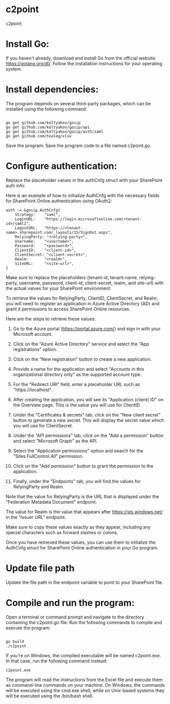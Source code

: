 # c2point
c2point

# Install Go: 
If you haven't already, download and install Go from the official website: https://golang.org/dl/. Follow the installation instructions for your operating system.

# Install dependencies: 
The program depends on several third-party packages, which can be installed using the following command:


```

go get github.com/koltyakov/gosip
go get github.com/koltyakov/gosip/api
go get github.com/koltyakov/gosip/auth/saml
go get github.com/tealeg/xlsx

```

Save the program: Save the program code to a file named c2point.go.

# Configure authentication: 
Replace the placeholder values in the authCnfg struct with your SharePoint auth info:

Here is an example of how to initialize AuthCnfg with the necessary fields for SharePoint Online authentication using OAuth2:

```
auth := &gosip.AuthCnfg{
    Strategy:    "saml",
    LoginURL:    "https://login.microsoftonline.com/<tenant-id>/saml2",
    LogoutURL:   "https://<tenant-name>.sharepoint.com/_layouts/15/SignOut.aspx",
    RelyingParty: "<relying-party>",
    Username:    "<username>",
    Password:    "<password>",
    ClientID:    "<client-id>",
    ClientSecret: "<client-secret>",
    Realm:       "<realm>",
    SiteURL:     "<site-url>",
}
```
Make sure to replace the placeholders (tenant-id, tenant-name, relying-party, username, password, client-id, client-secret, realm, and site-url) with the actual values for your SharePoint environment.

To retrieve the values for RelyingParty, ClientID, ClientSecret, and Realm, you will need to register an application in Azure Active Directory (AD) and grant it permissions to access SharePoint Online resources.

Here are the steps to retrieve these values:

1)    Go to the Azure portal (https://portal.azure.com/) and sign in with your Microsoft account.

2)    Click on the "Azure Active Directory" service and select the "App registrations" option.

3)    Click on the "New registration" button to create a new application.

4)    Provide a name for the application and select "Accounts in this organizational directory only" as the supported account type.

5)    For the "Redirect URI" field, enter a placeholder URL such as "https://localhost".

6)   After creating the application, you will see its "Application (client) ID" on the Overview page. This is the value you will use for ClientID.

7)    Under the "Certificates & secrets" tab, click on the "New client secret" button to generate a new secret. This will display the secret value which you will use for ClientSecret.

8)    Under the "API permissions" tab, click on the "Add a permission" button and select "Microsoft Graph" as the API.

9)    Select the "Application permissions" option and search for the "Sites.FullControl.All" permission.

10)    Click on the "Add permission" button to grant the permission to the application.

11)    Finally, under the "Endpoints" tab, you will find the values for RelyingParty and Realm.

Note that the value for RelyingParty is the URL that is displayed under the "Federation Metadata Document" endpoint.

The value for Realm is the value that appears after https://sts.windows.net/ in the "Issuer URL" endpoint.

Make sure to copy these values exactly as they appear, including any special characters such as forward slashes or colons.

Once you have retrieved these values, you can use them to initialize the AuthCnfg struct for SharePoint Online authentication in your Go program.






# Update file path
  Update the file path in the endpoint variable to point to your SharePoint file.

# Compile and run the program:
  Open a terminal or command prompt and navigate to the directory containing the c2point.go file. Run the following commands to compile and execute the program:

```

go build
./c2point

```

If you're on Windows, the compiled executable will be named c2point.exe. In that case, run the following command instead:

```
c2point.exe
```

The program will read the instructions from the Excel file and execute them as command-line commands on your machine. On Windows, the commands will be executed using the cmd.exe shell, while on Unix-based systems they will be executed using the /bin/bash shell.
